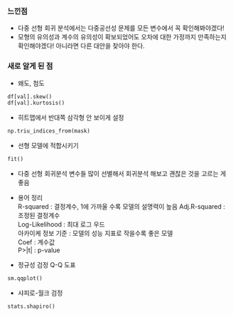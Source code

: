 ### 느낀점
- 다중 선형 회귀 분석에서는 다중공선성 문제를 모든 변수에서 꼭 확인해봐야겠다!
- 모형의 유의성과 계수의 유의성이 확보되었어도 오차에 대한 가정까지 만족하는지 확인해야겠다! 아니라면 다른 대안을 찾아야 한다.

### 새로 알게 된 점
- 왜도, 첨도
```python
df[val].skew()    
df[val].kurtosis()
```      

- 히트맵에서 반대쪽 삼각형 안 보이게 설정
```python
np.triu_indices_from(mask)
```   
- 선형 모델에 적합시키기
```python
fit()
```
- 다중 선형 회귀분석 
변수들 많이 선별해서 회귀분석 해보고 괜찮은 것을 고르는 게 좋음
- 용어 정리    
R-squared : 결정계수, 1에 가까울 수록 모델의 설명력이 높음 
Adj.R-squared : 조정된 결정계수     
Log-Likelihood : 최대 로그 우드     
아카이케 정보 기준 :  모델의 성능 지표로 작을수록 좋은 모델    
Coef : 계수값     
P>|t| : p-value    

- 정규성 검정 Q-Q 도표
```python
sm.qqplot()
```
- 샤피로-월크 검정
```python
stats.shapiro()
```

